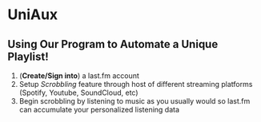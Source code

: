 # UniAux
## Using Our Program to Automate a Unique Playlist!
1. (**Create/Sign into**) a last.fm account 
2. Setup *Scrobbling* feature through host of different streaming platforms (Spotify, Youtube, SoundCloud, etc)
3. Begin scrobbling by listening to music as you usually would so last.fm can accumulate your personalized listening data
